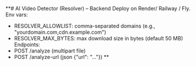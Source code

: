 **# AI Video Detector (Resolver) – Backend
Deploy on Render/ Railway / Fly. Env vars:
- RESOLVER_ALLOWLIST: comma-separated domains (e.g., "yourdomain.com,cdn.example.com")
- RESOLVER_MAX_BYTES: max download size in bytes (default 50 MB)
Endpoints:
- POST /analyze (multipart file)
- POST /analyze-url (json {"url": "..."})
**
